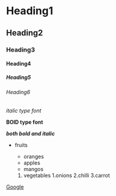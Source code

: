 # Heading1
## Heading2
### Heading3
#### Heading4
##### Heading5
###### Heading6
*italic type font*

**BOlD type font**

***both bold and italic***
* fruits
  * oranges
  * apples
  * mangos
  
  1. vegetables
      1.onions
      2.chilli
      3.carrot

[Google](https://www.google.com/search?channel=fs&client=ubuntu&q=google)
